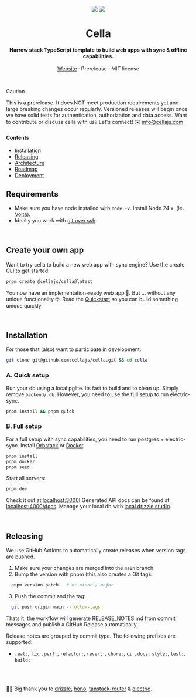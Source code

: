 <div align="center">

  <img src="./info/screenshot-dark.png#gh-dark-mode-only" />
  <img src="./info/screenshot.png#gh-light-mode-only" />

<br />

<!--
 *                            _ _
 *    ░▒▓█████▓▒░     ___ ___| | | __ _
 *    ░▒▓█   █▓▒░    / __/ _ \ | |/ _` |
 *    ░▒▓█   █▓▒░   | (_|  __/ | | (_| |
 *    ░▒▓█████▓▒░    \___\___|_|_|\__,_|                            
 *
 -->


<p>
	<h1><b>Cella</b></h1>
<p>
    <b>Narrow stack TypeScript template to build web apps with sync & offline capabilities.</b>
    <br />
    <br />
    <a href="https://cellajs.com">Website</a>
    ·
    Prerelease
    ·
    MIT license
  </p>
  <br />
</p>

</div>

> [!CAUTION]
> This is a prerelease. It does NOT meet production requirements yet and large breaking changes occur regularly. Versioned releases will begin once we have solid tests for authentication, authorization and data access. Want to contribute or discuss cella with us? Let's connect! ✉️ <info@cellajs.com>

#### Contents
- [Installation](#installation)
- [Releasing](#releasing)
- [Architecture](/info/ARCHITECTURE.md)
- [Roadmap](/info/ROADMAP.md)
- [Deployment](/info/DEPLOYMENT.md)

## Requirements
- Make sure you have node installed with `node -v`. Install Node 24.x. (ie. [Volta](https://docs.volta.sh/guide/)).
- Ideally you work with [git over ssh](https://docs.github.com/en/authentication/connecting-to-github-with-ssh).

<br>

## Create your own app
Want to try cella to build a new web app with sync engine? Use the create CLI to get started:

```bash
pnpm create @cellajs/cella@latest
```

You now have an implementation-ready web app 🤯. But ... without any unique functionality 🤓. Read the [Quickstart](/info/QUICKSTART.md) so you can build something unique quickly.

<p>&nbsp;</p>

## Installation
For those that (also) want to participate in development:

```bash
git clone git@github.com:cellajs/cella.git && cd cella
```

### A. Quick setup
Run your db using a local pglite. Its fast to build and to clean up. Simply remove `backend/.db`. However, you need to use the full setup to run electric-sync.

```bash
pnpm install && pnpm quick
```

### B. Full setup
For a full setup with sync capabilities, you need to run postgres + electric-sync. Install [Orbstack](https://orbstack.dev/) or [Docker](https://docs.docker.com/get-docker/).

```bash
pnpm install
pnpm docker
pnpm seed
```

Start all servers:

```bash
pnpm dev
```

Check it out at [localhost:3000](http://localhost:3000)! Generated API docs can be found at [localhost:4000/docs](http://localhost:4000/docs). Manage your local db with [local.drizzle.studio](http:local.drizzle.studio).

<p>&nbsp;</p>

## Releasing

We use GitHub Actions to automatically create releases when version tags are pushed.

1. Make sure your changes are merged into the `main` branch.  
2. Bump the version with pnpm (this also creates a Git tag):  

```sh
  pnpm version patch   # or minor / major
```
3. Push the commit and the tag:
```sh
  git push origin main --follow-tags
```
Thats it, the workflow will generate RELEASE_NOTES.md from commit messages and publish a GitHub Release automatically.

Release notes are grouped by commit type. The following prefixes are supported:
- `feat:`, `fix:`, `perf:`, `refactor:`, `revert:`, `chore:`, `ci:`, `docs:` `style:`, `test:`, `build:`

<br />
<br />

💙💛 Big thank you to [drizzle](https://github.com/drizzle-team/drizzle-orm), [hono](https://github.com/honojs/hono), [tanstack-router](https://github.com/tanstack/router) & [electric](https://github.com/electric-sql/electric).
